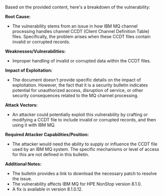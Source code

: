 Based on the provided content, here's a breakdown of the vulnerability:

**Root Cause:**

*   The vulnerability stems from an issue in how IBM MQ channel processing handles channel CCDT (Client Channel Definition Table) files. Specifically, the problem arises when these CCDT files contain invalid or corrupted records.

**Weaknesses/Vulnerabilities:**

*   Improper handling of invalid or corrupted data within the CCDT files.

**Impact of Exploitation:**

*   The document doesn't provide specific details on the impact of exploitation. However, the fact that it is a security bulletin indicates potential for unauthorized access, disruption of service, or other security consequences related to the MQ channel processing.

**Attack Vectors:**

*   An attacker could potentially exploit this vulnerability by crafting or modifying a CCDT file to include invalid or corrupted records, and then using it with IBM MQ.

**Required Attacker Capabilities/Position:**

*   The attacker would need the ability to supply or influence the CCDT file used by an IBM MQ system. The specific mechanisms or level of access for this are not defined in this bulletin.

**Additional Notes:**
*   The bulletin provides a link to download the necessary patch to resolve the issue.
*   The vulnerability affects IBM MQ for HPE NonStop version 8.1.0.
*   A fix is available in version 8.1.0.12.